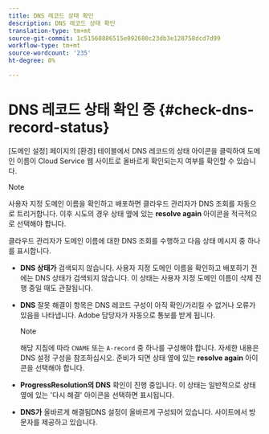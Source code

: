 ```yaml
---
title: DNS 레코드 상태 확인
description: DNS 레코드 상태 확인
translation-type: tm+mt
source-git-commit: 1c51560886515e092680c23db3e128758dcd7d99
workflow-type: tm+mt
source-wordcount: '235'
ht-degree: 0%

---
```



# DNS 레코드 상태 확인 중 {#check-dns-record-status}

[도메인 설정] 페이지의 [환경] 테이블에서 DNS 레코드의 상태 아이콘을 클릭하여 도메인 이름이 Cloud Service 웹 사이트로 올바르게 확인되는지 여부를 확인할 수 있습니다.

>[!NOTE]
>사용자 지정 도메인 이름을 확인하고 배포하면 클라우드 관리자가 DNS 조회를 자동으로 트리거합니다. 이후 시도의 경우 상태 옆에 있는 **resolve again** 아이콘을 적극적으로 선택해야 합니다.

클라우드 관리자가 도메인 이름에 대한 DNS 조회를 수행하고 다음 상태 메시지 중 하나를 표시합니다.

* **DNS 상태가**
검색되지 않습니다. 사용자 지정 도메인 이름을 확인하고 배포하기 전에는 DNS 상태가 검색되지 않습니다. 이 상태는 사용자 지정 도메인 이름이 삭제 진행 중일 때도 관찰됩니다.

* **DNS**
잘못 해결이 항목은 DNS 레코드 구성이 아직 확인/가리킬 수 없거나 오류가 있음을 나타냅니다. Adobe 담당자가 자동으로 통보를 받게 됩니다.

   >[!NOTE]
   >해당 지침에 따라 `CNAME` 또는 `A-record` 중 하나를 구성해야 합니다. 자세한 내용은 DNS 설정 구성을 참조하십시오. 준비가 되면 상태 옆에 있는 **resolve again** 아이콘을 선택해야 합니다.

* **ProgressResolution의 DNS**
확인이 진행 중입니다. 이 상태는 일반적으로 상태 옆에 있는 &#39;다시 해결&#39; 아이콘을 선택하면 표시됩니다.

* **DNS가**
올바르게 해결됨DNS 설정이 올바르게 구성되어 있습니다. 사이트에서 방문자를 제공하고 있습니다.
